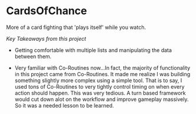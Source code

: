 # CardsOfChance
More of a card fighting that 'plays itself' while you watch.

*Key Takeaways from this project*

- Getting comfortable with multiple lists and manipulating the data between them.

- Very familiar with Co-Routines now...In fact, the majority of functionality in this project came from Co-Routines. It made me realize I was building something slightly more complex using a simple tool. That is to say, I used tons of Co-Routines to very tightly control timing on when every action should happen. This was very tedious. A turn based framework would cut down alot on the workflow and improve gameplay massively. So it was a needed lesson to be learned. 
